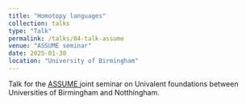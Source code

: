 ```yaml
---
title: "Homotopy languages"
collection: talks
type: "Talk"
permalink: /talks/04-talk-assume
venue: "ASSUME seminar"
date: 2025-01-30
location: "University of Birmingham"
---
```


Talk for the <a href="https://tdejong.com/ASSUME/">ASSUME </a> joint seminar on Univalent foundations between Universities of Birmingham and Notthingham.